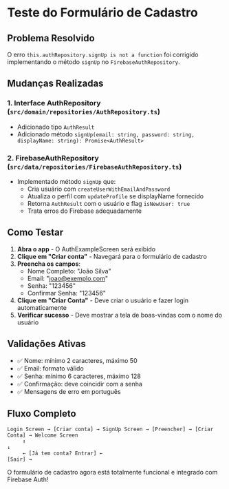 # Teste do Formulário de Cadastro

## Problema Resolvido

O erro `this.authRepository.signUp is not a function` foi corrigido implementando o método `signUp` no `FirebaseAuthRepository`.

## Mudanças Realizadas

### 1. Interface AuthRepository (`src/domain/repositories/AuthRepository.ts`)
- Adicionado tipo `AuthResult` 
- Adicionado método `signUp(email: string, password: string, displayName: string): Promise<AuthResult>`

### 2. FirebaseAuthRepository (`src/data/repositories/FirebaseAuthRepository.ts`)
- Implementado método `signUp` que:
  - Cria usuário com `createUserWithEmailAndPassword`
  - Atualiza o perfil com `updateProfile` se displayName fornecido
  - Retorna `AuthResult` com o usuário e flag `isNewUser: true`
  - Trata erros do Firebase adequadamente

## Como Testar

1. **Abra o app** - O AuthExampleScreen será exibido
2. **Clique em "Criar conta"** - Navegará para o formulário de cadastro
3. **Preencha os campos**:
   - Nome Completo: "João Silva"
   - Email: "joao@exemplo.com" 
   - Senha: "123456"
   - Confirmar Senha: "123456"
4. **Clique em "Criar Conta"** - Deve criar o usuário e fazer login automaticamente
5. **Verificar sucesso** - Deve mostrar a tela de boas-vindas com o nome do usuário

## Validações Ativas

- ✅ Nome: mínimo 2 caracteres, máximo 50
- ✅ Email: formato válido
- ✅ Senha: mínimo 6 caracteres, máximo 128
- ✅ Confirmação: deve coincidir com a senha
- ✅ Mensagens de erro em português

## Fluxo Completo

```
Login Screen → [Criar conta] → SignUp Screen → [Preencher] → [Criar Conta] → Welcome Screen
     ↑                                                                            ↓
     ← [Já tem conta? Entrar] ←                                              [Sair] →
```

O formulário de cadastro agora está totalmente funcional e integrado com Firebase Auth!